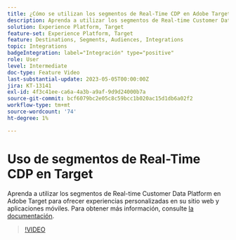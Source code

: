 ```yaml
---
title: ¿Cómo se utilizan los segmentos de Real-Time CDP en Adobe Target?
description: Aprenda a utilizar los segmentos de Real-time Customer Data Platform en Adobe Target para ofrecer experiencias personalizadas en su sitio web y aplicaciones móviles.
solution: Experience Platform, Target
feature-set: Experience Platform, Target
feature: Destinations, Segments, Audiences, Integrations
topic: Integrations
badgeIntegration: label="Integración" type="positive"
role: User
level: Intermediate
doc-type: Feature Video
last-substantial-update: 2023-05-05T00:00:00Z
jira: KT-13141
exl-id: 4f3c41ee-ca6a-4a3b-a9af-9d9d24000b7a
source-git-commit: bcf6079bc2e05c8c59bcc1b020ac15d1db6a02f2
workflow-type: tm+mt
source-wordcount: '74'
ht-degree: 1%

---
```


# Uso de segmentos de Real-Time CDP en Target

Aprenda a utilizar los segmentos de Real-time Customer Data Platform en Adobe Target para ofrecer experiencias personalizadas en su sitio web y aplicaciones móviles. Para obtener más información, consulte [la documentación](https://experienceleague.adobe.com/docs/target/using/integrate/integrating-with-rtcdp.html).

>[!VIDEO](https://video.tv.adobe.com/v/3419149/?learn=on)
